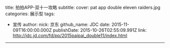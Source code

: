 title: 拍拍APP-双十一攻略
subtitle: 
cover: pat app double eleven raiders.jpg
categories: 展示型
tags:
  - 宣传
author:
  nick: 京东
  github_name: JDC
date: 2015-11-09T16:00:00.000Z
publishDate: 2015-10-26T02:55:09.991Z
link: http://jdc.jd.com/fd/pp/2015paipai_double11/index.html
---